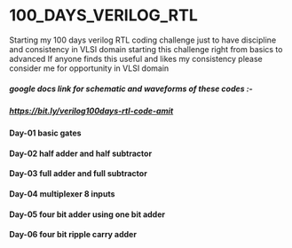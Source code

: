 # 100_DAYS_VERILOG_RTL
Starting my 100 days verilog RTL coding challenge 
just to have discipline and consistency in VLSI domain starting this challenge right from basics to advanced 
If anyone finds this useful and likes my consistency please consider me for opportunity in VLSI domain
##### google docs link for schematic and waveforms of these codes :-
##### https://bit.ly/verilog100days-rtl-code-amit

#### Day-01 basic gates
#### Day-02 half adder and half subtractor
#### Day-03 full adder and full subtractor
#### Day-04 multiplexer 8 inputs 
#### Day-05 four bit adder using one bit adder 
#### Day-06 four bit ripple carry adder
